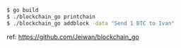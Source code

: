 ```bash
$ go build
$ ./blockchain_go printchain
$ ./blockchain_go addblock -data "Send 1 BTC to Ivan"

```

ref: https://github.com/Jeiwan/blockchain_go
